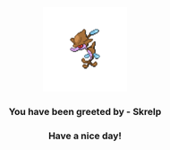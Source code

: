 <p align="center">
            <img src="https://raw.githubusercontent.com/PokeAPI/sprites/master/sprites/pokemon/690.png" width="150" height="150">
          </p>
          <h3 align="center">You have been greeted by - <b>Skrelp</b></h3>
          <h3 align="center">Have a nice day!</h3>
        